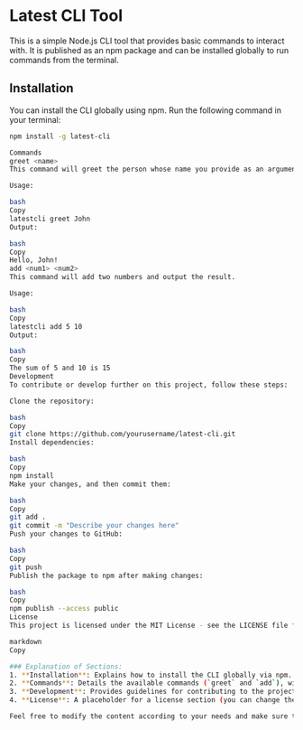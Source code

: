 # Latest CLI Tool

This is a simple Node.js CLI tool that provides basic commands to interact with. It is published as an npm package and can be installed globally to run commands from the terminal.

## Installation

You can install the CLI globally using npm. Run the following command in your terminal:

```bash
npm install -g latest-cli

Commands
greet <name>
This command will greet the person whose name you provide as an argument.

Usage:

bash
Copy
latestcli greet John
Output:

bash
Copy
Hello, John!
add <num1> <num2>
This command will add two numbers and output the result.

Usage:

bash
Copy
latestcli add 5 10
Output:

bash
Copy
The sum of 5 and 10 is 15
Development
To contribute or develop further on this project, follow these steps:

Clone the repository:

bash
Copy
git clone https://github.com/yourusername/latest-cli.git
Install dependencies:

bash
Copy
npm install
Make your changes, and then commit them:

bash
Copy
git add .
git commit -m "Describe your changes here"
Push your changes to GitHub:

bash
Copy
git push
Publish the package to npm after making changes:

bash
Copy
npm publish --access public
License
This project is licensed under the MIT License - see the LICENSE file for details.

markdown
Copy

### Explanation of Sections:
1. **Installation**: Explains how to install the CLI globally via npm.
2. **Commands**: Details the available commands (`greet` and `add`), with examples of usage and expected output.
3. **Development**: Provides guidelines for contributing to the project, including how to clone the repo, install dependencies, make changes, and publish the updates.
4. **License**: A placeholder for a license section (you can change the license depending on your choice).

Feel free to modify the content according to your needs and make sure the GitHub URL and other details are updated correctly!


